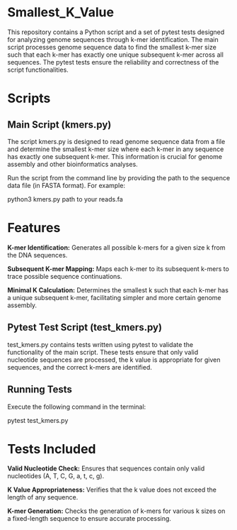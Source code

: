 # Smallest_K_Value
This repository contains a Python script and a set of pytest tests designed for analyzing genome sequences through k-mer identification. The main script processes genome sequence data to find the smallest k-mer size such that each k-mer has exactly one unique subsequent k-mer across all sequences. The pytest tests ensure the reliability and correctness of the script functionalities.

# Scripts
## Main Script (kmers.py)
The script kmers.py is designed to read genome sequence data from a file and determine the smallest k-mer size where each k-mer in any sequence has exactly one subsequent k-mer. This information is crucial for genome assembly and other bioinformatics analyses.

Run the script from the command line by providing the path to the sequence data file (in FASTA format). For example:

python3 kmers.py path to your reads.fa

# Features
**K-mer Identification:** Generates all possible k-mers for a given size k from the DNA sequences.

**Subsequent K-mer Mapping:** Maps each k-mer to its subsequent k-mers to trace possible sequence continuations.

**Minimal K Calculation:** Determines the smallest k such that each k-mer has a unique subsequent k-mer, facilitating simpler and more certain genome assembly.

## Pytest Test Script (test_kmers.py)
test_kmers.py contains tests written using pytest to validate the functionality of the main script. These tests ensure that only valid nucleotide sequences are processed, the k value is appropriate for given sequences, and the correct k-mers are identified.

## Running Tests
Execute the following command in the terminal:

pytest test_kmers.py

# Tests Included
**Valid Nucleotide Check:** Ensures that sequences contain only valid nucleotides (A, T, C, G, a, t, c, g).

**K Value Appropriateness:** Verifies that the k value does not exceed the length of any sequence.

**K-mer Generation:** Checks the generation of k-mers for various k sizes on a fixed-length sequence to ensure accurate processing.
